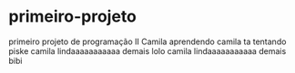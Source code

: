 # primeiro-projeto
primeiro projeto de programação II
Camila aprendendo
camila ta tentando
piske
camila lindaaaaaaaaaaa demais lolo
camila lindaaaaaaaaaaa demais bibi